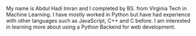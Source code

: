 My name is Abdul Hadi Imran and I completed by BS. from Virginia Tech in Machine Learning. I have mostly worked in Python but have had experience with other languages such as JavaScript, C++ and C before. I am interested in learning more about
using a Python Backend for web development.


